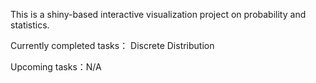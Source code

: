 This is a shiny-based interactive visualization project on probability and statistics.

Currently completed tasks：
Discrete Distribution

Upcoming tasks：N/A
